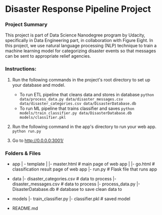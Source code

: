 # Disaster Response Pipeline Project

### Project Summary
This project is part of Data Science Nanodegree program by Udacity, specifically in Data Engineering part, in collaboration with Figure Eight. In this project, we use natural language processing (NLP) technique to train a machine learning model for categorizing disaster events so that messages can be sent to appropriate relief agencies.


### Instructions:
1. Run the following commands in the project's root directory to set up your database and model.

    - To run ETL pipeline that cleans data and stores in database
        `python data/process_data.py data/disaster_messages.csv data/disaster_categories.csv data/DisasterDatabase.db`
    - To run ML pipeline that trains classifier and saves
        `python models/train_classifier.py data/DisasterDatabase.db models/classifier.pkl`

2. Run the following command in the app's directory to run your web app.
    `python run.py`

3. Go to http://0.0.0.0:3001/

### Folders & Files

- app
| - template
| |- master.html  # main page of web app
| |- go.html  # classification result page of web app
|- run.py  # Flask file that runs app

- data
|- disaster_categories.csv  # data to process 
|- disaster_messages.csv  # data to process
|- process_data.py
|- DisasterDatabase.db   # database to save clean data to

- models
|- train_classifier.py
|- classifier.pkl  # saved model 

- README.md
